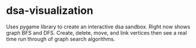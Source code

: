 # dsa-visualization
Uses pygame library to create an interactive dsa sandbox. Right now shows graph BFS and DFS. Create, delete, move, and link vertices then see a real time run through of graph search algorithms. 
